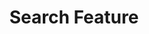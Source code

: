 ---
layout: pattern
categories: [patterns]
title: Search Feature
type: [sub-nav-item]
permalink: /patterns/search-feature/
variations: true
overview: Search allows users to search for specific content if they know what search terms to use or can’t find desired content in the main navigation 
description: Search allows users to search for specific content if they know what search terms to use or can’t find desired content in the main navigation
    
usa-link: "https://designsystem.digital.gov/components/search/"
specification: |
  We will be using the default search component. 
search: Search
### search button text
search-type: 
### search bar type options: big, small
yml: |
  
  search: Search
  ### search button text
  search-type: 
    ### search bar type options: 
        ### big
        ### small
jekyll: |

  "{% include patterns/search/search-feature-jk.md %}"
#spec:

### Paths to view design and code... 
## designimg: can be used to show an image of the design until a coded version can be created. The htmlpath & csspath should be located in the pattens folder. Read more about creating coded components in /docs/creating-patterns 
# designimg: 
htmlpath: patterns/search/search-feature.md
csspath: patterns/search/index.scss
---